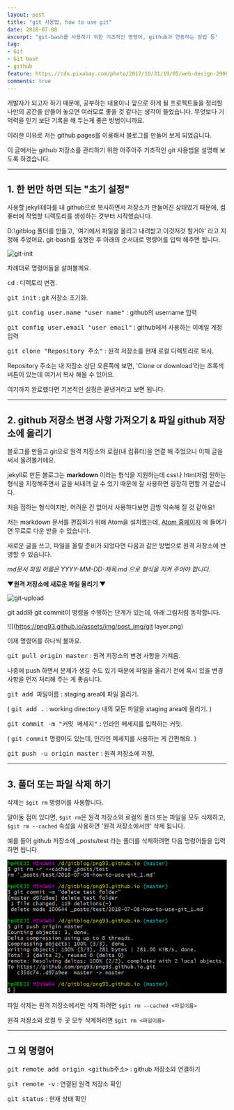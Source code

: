 ```yaml
---
layout: post
title: "git 사용법, how to use git"
date: 2018-07-08
excerpt: "git-bash를 사용하기 위한 기초적인 명령어, github과 연동하는 방법 등"
tag:
- Git
- Git bash
- github
feature: https://cdn.pixabay.com/photo/2017/10/31/19/05/web-design-2906159__480.jpg
comments: true
---
```


개발자가 되고자 하기 때문에, 공부하는 내용이나 앞으로 하게 될 프로젝트들을 정리할 나만의 공간을 만들어 놓으면 여러모로 좋을 것 같다는 생각이 들었습니다.
무엇보다 기억력을 믿기 보단 기록을 해 두는게 좋은 방법이니까요.

이러한 이유로 저는 github pages를 이용해서 블로그를 만들어 보게 되었습니다.


이 글에서는 github 저장소를 관리하기 위한 아주아주 기초적인 git 사용법을 설명해 보도록 하겠습니다.

- - -


## 1. 한 번만 하면 되는 "초기 설정"

사용할 jekyll테마를 내 github으로 복사하면서 저장소가 만들어진 상태였기 때문에, 컴퓨터에 작업할 디렉토리를 생성하는 것부터 시작했습니다.

D:\gitblog 폴더를 만들고, '여기에서 파일을 올리고 내려받고 이것저것 할거야' 라고 지정해 주었어요. git-bash를 실행한 후 아래의 순서대로 명령어를 입력 해주면 됩니다.

![git-init](https://png93.github.io/assets/img/post_img/git-bash_initial_commands.jpg)

차례대로 명령어들을 살펴볼께요.

<kbd>cd</kbd>  : 디렉토리 변경.

<kbd>git init</kbd>  :  git 저장소 초기화.

<kbd>git config user.name "user name"</kbd>  : github의 username 입력

<kbd>git config user.email "user email"</kbd>  : github에서 사용하는 이메일 계정 입력

<kbd>git clone "Repository 주소"</kbd>  : 원격 저장소를 현재 로컬 디렉토리로 복사.

Repository 주소는 내 저장소 상단 오른쪽에 보면, 'Clone or download'라는 초록색 버튼이 있는데 여기서 복사 해올 수 있어요.

여기까지 완료했다면 기본적인 설정은 끝낸거라고 보면 됩니다.     

- - -

## 2. github 저장소 변경 사항 가져오기 & 파일 github 저장소에 올리기

블로그를 만들고 git으로 원격 저장소와 로컬(내 컴퓨터)을 연결 해 주었으니 이제  글을 써서 올려볼거에요.


jekyll로 만든 블로그는 **markdown** 이라는 형식을 지원하는데
css나 html처럼 원하는 형식을 지정해주면서 글을 써내려 갈 수 있기 때문에 잘 사용하면 굉장히 편할 거 같습니다.

처음 접하는 형식이지만, 어려운 건 없어서 사용하다보면 금방 익숙해 질 것 같아요!

저는 markdown 문서를 편집하기 위해 Atom을 설치했는데, [Atom 홈페이지](https://atom.io/) 에 들어가면 무료로 다운 받을 수 있습니다.

새로운 글을 쓰고, 파일을 올릴 준비가 되었다면 다음과 같은 방법으로 원격 저장소에 반영할 수 있습니다.


_md문서 파일 이름은 YYYY-MM-DD-제목.md 으로 형식을 지켜 주어야 합니다._




**▼원격 저장소에 새로운 파일 올리기 ▼**

![git-upload](https://png93.github.io/assets/img/post_img/git_upload_commands.PNG)

git add와 git commit이 명령을 수행하는 단계가 있는데, 아래 그림처럼 동작합니다.

![](https://png93.github.io/assets/img/post_img/git layer.png)



이제 명령어를 하나씩 볼까요.

<kbd>git pull origin master</kbd>  :  원격 저장소의 변경 사항을 가져옴.

나중에 push 하면서 문제가 생길 수도 있기 때문에
파일을 올리기 전에 혹시 있을 변경 사항을 먼저 처리해 주는 게 좋습니다.

<kbd>git add 파일이름</kbd>  :  staging area에 파일 올리기.

( <kbd>git add .</kbd>  : working directory 내의 모든 파일을 staging area에 올리기. )

<kbd>git commit -m "커밋 메세지"</kbd>  : 인라인 메세지를 입력하는 커밋.

( <kbd>git commit</kbd> 명령어도 있는데, 인라인 메세지를 사용하는 게 간편해요. )


<kbd>git push -u origin master</kbd>  :  원격 저장소에 저장.

- - -
## 3. 폴더 또는 파일 삭제 하기

삭제는 `$git rm` 명령어를 사용합니다.

알아둘 점이 있다면, `$git rm`은 원격 저장소와 로컬의 폴더 또는 파일을 모두 삭제하고, `$git rm --cached` 속성을 사용하면 '원격 저장소에서만' 삭제 됩니다.

예를 들어 github 저장소에 _posts/test 라는 폴더를 삭제하려면 다음 명령어들을 입력하면 됩니다.

![](../assets/img/post_img/git_remove_commands.PNG)


파일 삭제는 원격 저장소에서만 삭제 하려면 `$git rm --cached <파일이름>`

원격 저장소와 로컬 두 곳 모두 삭제하려면  `$git rm <파일이름>`



- - -

## 그 외 명령어

<kbd>git remote add origin <github주소></kbd>  :  github 저장소와 연결하기

<kbd>git remote -v</kbd>  : 연결된 원격 저장소 확인

<kbd>git status</kbd>  :  현재 상태 확인
